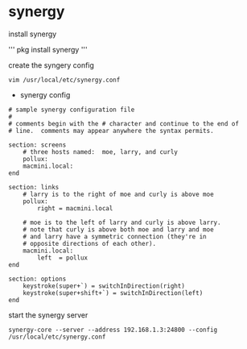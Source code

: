 # synergy


install synergy

'''
pkg install synergy
'''

create the syngery config

```
vim /usr/local/etc/synergy.conf
```

* synergy config 

```
# sample synergy configuration file
#
# comments begin with the # character and continue to the end of
# line.  comments may appear anywhere the syntax permits.

section: screens
	# three hosts named:  moe, larry, and curly
	pollux:
	macmini.local:
end

section: links
	# larry is to the right of moe and curly is above moe
	pollux:
		right = macmini.local

	# moe is to the left of larry and curly is above larry.
	# note that curly is above both moe and larry and moe
	# and larry have a symmetric connection (they're in
	# opposite directions of each other).
	macmini.local:
		left  = pollux
end

section: options
	keystroke(super+`) = switchInDirection(right)
	keystroke(super+shift+`) = switchInDirection(left)
end
```


start the synergy server

```
synergy-core --server --address 192.168.1.3:24800 --config /usr/local/etc/synergy.conf
```

